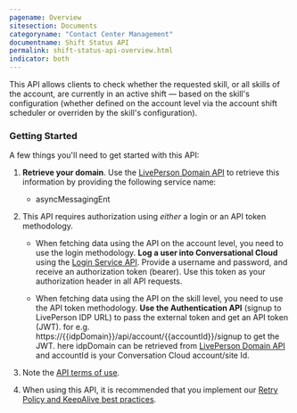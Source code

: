 ```yaml
---
pagename: Overview
sitesection: Documents
categoryname: "Contact Center Management"
documentname: Shift Status API
permalink: shift-status-api-overview.html
indicator: both
---
```


This API allows clients to check whether the requested skill, or all skills of the account, are currently in an active shift — based on the skill's configuration (whether defined on the account level via the account shift scheduler or overriden by the skill's configuration).

### Getting Started

A few things you'll need to get started with this API:

1. **Retrieve your domain**. Use the [LivePerson Domain API](agent-domain-domain-api.html) to retrieve this information by providing the following service name:

	* asyncMessagingEnt

2. This API requires authorization using _either_ a login or an API token methodology.

	* When fetching data using the API on the account level, you need to use the login methodology. **Log a user into Conversational Cloud** using the [Login Service API](login-getting-started.html). Provide a username and password, and receive an authorization token (bearer). Use this token as your authorization header in all API requests.

	* When fetching data using the API on the skill level, you need to use the API token methodology. **Use the Authentication API** (signup to LivePerson IDP URL) to pass the external token and get an API token (JWT). for e.g. https://{{idpDomain}}/api/account/{{accountId}}/signup to get the JWT. here idpDomain can be retrieved from [LivePerson Domain API](agent-domain-domain-api.html) and accountId is your Conversation Cloud account/site Id.

3. Note the [API terms of use](https://www.liveperson.com/policies/apitou).

4. When using this API, it is recommended that you implement our [Retry Policy and KeepAlive best practices](guides-retry-policy.html).